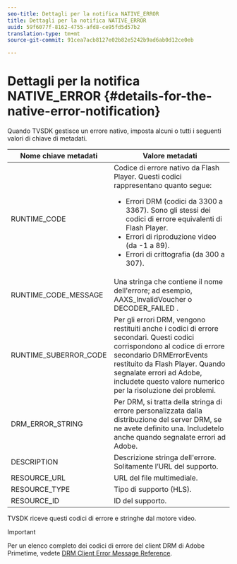 ```yaml
---
seo-title: Dettagli per la notifica NATIVE_ERROR
title: Dettagli per la notifica NATIVE_ERROR
uuid: 59f6077f-8162-4755-afd8-ce95fd5d57b2
translation-type: tm+mt
source-git-commit: 91cea7acb8127e02b82e5242b9ad6ab0d12ce0eb

---
```



# Dettagli per la notifica NATIVE_ERROR {#details-for-the-native-error-notification}

Quando TVSDK gestisce un errore nativo, imposta alcuni o tutti i seguenti valori di chiave di metadati.

<table id="table_86A21619515B435DBB65DC4DFBB64B29"> 
 <thead> 
  <tr> 
   <th colname="col1" class="entry"> Nome chiave metadati </th> 
   <th colname="col2" class="entry"> Valore metadati </th> 
  </tr> 
 </thead>
 <tbody> 
  <tr> 
   <td colname="col1"> <span class="codeph"> RUNTIME_CODE </span> </td> 
   <td colname="col2"> 
    <ph>
      Codice di errore nativo da Flash Player. 
    </ph> Questi codici rappresentano quanto segue: 
    <ul id="ul_330C626DE27B45A09E8851CC24768A07"> 
     <li id="li_0845A9BBB55545BDB49BD4F4802C0E54">Errori DRM (codici da 3300 a 3367). Sono gli stessi dei codici di errore equivalenti di Flash Player. </li> 
     <li id="li_98A571480C154CF0AE1DC101FF0834C4">Errori di riproduzione video (da -1 a 89). </li> 
     <li id="li_D7C19955DEF94DA88B822C8C57D6D2F4">Errori di crittografia (da 300 a 307). </li> 
    </ul> </td> 
  </tr> 
  <tr> 
   <td colname="col1"> <span class="codeph"> RUNTIME_CODE_MESSAGE </span> </td> 
   <td colname="col2"> Una stringa che contiene il nome dell'errore; ad esempio, <span class="codeph"> AAXS_InvalidVoucher </span> o <span class="codeph"> DECODER_FAILED </span>. </td> 
  </tr> 
  <tr> 
   <td colname="col1"> <span class="codeph"> RUNTIME_SUBERROR_CODE </span> </td> 
   <td colname="col2"> Per gli errori DRM, vengono restituiti anche i codici di errore secondari. Questi codici corrispondono al codice di errore secondario <span class="codeph"> DRMErrorEvents </span> restituito da Flash Player. Quando segnalate errori ad Adobe, includete questo valore numerico per la risoluzione dei problemi. </td> 
  </tr> 
  <tr> 
   <td colname="col1"> <span class="codeph"> DRM_ERROR_STRING </span> </td> 
   <td colname="col2"> Per DRM, si tratta della stringa di errore personalizzata dalla distribuzione del server DRM, se ne avete definito una. Includetelo anche quando segnalate errori ad Adobe. </td> 
  </tr> 
  <tr> 
   <td colname="col1"> <span class="codeph"> DESCRIPTION </span> </td> 
   <td colname="col2"> Descrizione stringa dell'errore. Solitamente l’URL del supporto. </td> 
  </tr> 
  <tr> 
   <td colname="col1"> <span class="codeph"> RESOURCE_URL </span> </td> 
   <td colname="col2"> URL del file multimediale. </td> 
  </tr> 
  <tr> 
   <td colname="col1"> <span class="codeph"> RESOURCE_TYPE </span> </td> 
   <td colname="col2"> Tipo di supporto (HLS). </td> 
  </tr> 
  <tr> 
   <td colname="col1"> <span class="codeph"> RESOURCE_ID </span> </td> 
   <td colname="col2"> ID del supporto. </td> 
  </tr> 
 </tbody> 
</table>

TVSDK riceve questi codici di errore e stringhe dal motore video.

>[!IMPORTANT]
>
>Per un elenco completo dei codici di errore del client DRM di Adobe Primetime, vedete [DRM Client Error Message Reference](https://helpx.adobe.com/content/dam/help/en/primetime/drm/drm_client_error_message_reference.pdf).